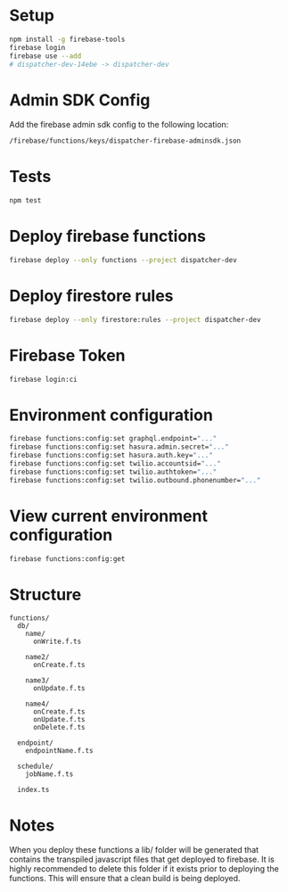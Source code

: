 # Setup
```bash
npm install -g firebase-tools
firebase login
firebase use --add
# dispatcher-dev-14ebe -> dispatcher-dev
```

# Admin SDK Config
Add the firebase admin sdk config to the following location:

```bash
/firebase/functions/keys/dispatcher-firebase-adminsdk.json
```

# Tests
```bash
npm test
```

# Deploy firebase functions

```bash
firebase deploy --only functions --project dispatcher-dev
```

# Deploy firestore rules

```bash
firebase deploy --only firestore:rules --project dispatcher-dev
```

# Firebase Token

```bash
firebase login:ci
```

# Environment configuration
```bash
firebase functions:config:set graphql.endpoint="..."
firebase functions:config:set hasura.admin.secret="..."
firebase functions:config:set hasura.auth.key="..."
firebase functions:config:set twilio.accountsid="..."
firebase functions:config:set twilio.authtoken="..."
firebase functions:config:set twilio.outbound.phonenumber="..."
```

# View current environment configuration
```bash
firebase functions:config:get
```

# Structure
```
functions/
  db/
    name/
      onWrite.f.ts

    name2/
      onCreate.f.ts

    name3/
      onUpdate.f.ts

    name4/
      onCreate.f.ts
      onUpdate.f.ts
      onDelete.f.ts

  endpoint/
    endpointName.f.ts

  schedule/
    jobName.f.ts

  index.ts
```

# Notes
When you deploy these functions a lib/ folder will be generated that contains the transpiled javascript files that get deployed to firebase.
It is highly recommended to delete this folder if it exists prior to deploying the functions. This will ensure that a clean build is being deployed.
